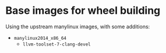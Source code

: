 # Base images for wheel building

Using the upstream manylinux images, with some additions:

- `manylinux2014_x86_64`
    - `llvm-toolset-7-clang-devel`

